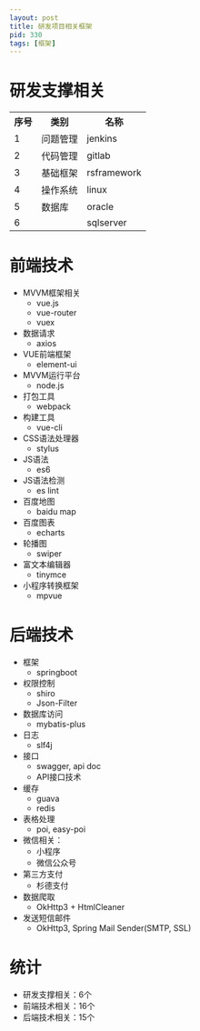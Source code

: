 ```yaml
---
layout: post
title: 研发项目相关框架
pid: 330
tags: [框架]
---
```


# 研发支撑相关

<table>
<tr><th>序号</th><th>类别</th><th>名称</th></tr>
<tr><td>1</td><td>问题管理</td><td>jenkins</td></tr>
<tr><td>2</td><td>代码管理</td><td>gitlab</td></tr>
<tr><td>3</td><td>基础框架</td><td>rsframework</td></tr>
<tr><td>4</td><td>操作系统</td><td>linux</td></tr>
<tr><td>5</td><td>数据库</td><td>oracle</td></tr>
<tr><td>6</td><td></td><td>sqlserver</td></tr>
</table>

# 前端技术
+ MVVM框架相关
  + vue.js
  + vue-router
  + vuex
+ 数据请求
  + axios
+ VUE前端框架
  + element-ui
+ MVVM运行平台
  + node.js
+ 打包工具
  + webpack
+ 构建工具
  + vue-cli
+ CSS语法处理器
  + stylus
+ JS语法
  + es6
+ JS语法检测
  + es lint
+ 百度地图
  + baidu map
+ 百度图表
  + echarts
+ 轮播图
  + swiper
+ 富文本编辑器
  + tinymce
+ 小程序转换框架
  + mpvue

# 后端技术
+ 框架
  + springboot
+ 权限控制
  + shiro
  + Json-Filter
+ 数据库访问
  + mybatis-plus
+ 日志
  + slf4j
+ 接口
  + swagger, api doc
  + API接口技术
+ 缓存
  + guava
  + redis
+ 表格处理
  + poi, easy-poi
+ 微信相关：
  + 小程序
  + 微信公众号
+ 第三方支付
  + 杉德支付
+ 数据爬取
  + OkHttp3 + HtmlCleaner
+ 发送短信邮件
  + OkHttp3, Spring Mail Sender(SMTP, SSL)

# 统计

+ 研发支撑相关：6个
+ 前端技术相关：16个
+ 后端技术相关：15个
